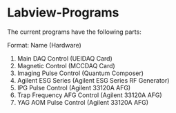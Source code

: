 Labview-Programs
================
The current programs have the following parts:

Format: Name (Hardware)

1. Main DAQ Control (UEIDAQ Card)
2. Magnetic  Control (MCCDAQ Card)
3. Imaging Pulse Control (Quantum Composer)
4. Agilent ESG Series (Agilent ESG Series RF Generator)
5. IPG Pulse Control (Agilent 33120A AFG)
6. Trap Frequency AFG Control (Agilent 33120A AFG)
7. YAG AOM Pulse Control (Agilent 33120A AFG)
